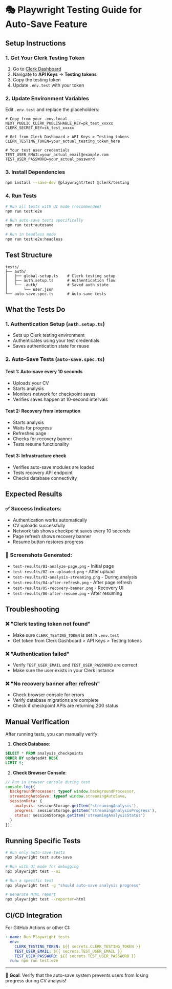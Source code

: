 # 🎭 Playwright Testing Guide for Auto-Save Feature

## Setup Instructions

### 1. Get Your Clerk Testing Token

1. Go to [Clerk Dashboard](https://dashboard.clerk.com)
2. Navigate to **API Keys** → **Testing tokens**
3. Copy the testing token
4. Update `.env.test` with your token

### 2. Update Environment Variables

Edit `.env.test` and replace the placeholders:

```env
# Copy from your .env.local
NEXT_PUBLIC_CLERK_PUBLISHABLE_KEY=pk_test_xxxxx
CLERK_SECRET_KEY=sk_test_xxxxx

# Get from Clerk Dashboard > API Keys > Testing tokens
CLERK_TESTING_TOKEN=your_actual_testing_token_here

# Your test user credentials
TEST_USER_EMAIL=your_actual_email@example.com
TEST_USER_PASSWORD=your_actual_password
```

### 3. Install Dependencies

```bash
npm install --save-dev @playwright/test @clerk/testing
```

### 4. Run Tests

```bash
# Run all tests with UI mode (recommended)
npm run test:e2e

# Run auto-save tests specifically
npm run test:autosave

# Run in headless mode
npm run test:e2e:headless
```

## Test Structure

```
tests/
├── auth/
│   ├── global-setup.ts    # Clerk testing setup
│   ├── auth.setup.ts      # Authentication flow
│   └── .auth/             # Saved auth state
│       └── user.json
└── auto-save.spec.ts      # Auto-save tests
```

## What the Tests Do

### 1. **Authentication Setup** (`auth.setup.ts`)
- Sets up Clerk testing environment
- Authenticates using your test credentials
- Saves authentication state for reuse

### 2. **Auto-Save Tests** (`auto-save.spec.ts`)

#### Test 1: Auto-save every 10 seconds
- Uploads your CV
- Starts analysis
- Monitors network for checkpoint saves
- Verifies saves happen at 10-second intervals

#### Test 2: Recovery from interruption
- Starts analysis
- Waits for progress
- Refreshes page
- Checks for recovery banner
- Tests resume functionality

#### Test 3: Infrastructure check
- Verifies auto-save modules are loaded
- Tests recovery API endpoint
- Checks database connectivity

## Expected Results

### ✅ Success Indicators:
- Authentication works automatically
- CV uploads successfully
- Network tab shows checkpoint saves every 10 seconds
- Page refresh shows recovery banner
- Resume button restores progress

### 📸 Screenshots Generated:
- `test-results/01-analyze-page.png` - Initial page
- `test-results/02-cv-uploaded.png` - After upload
- `test-results/03-analysis-streaming.png` - During analysis
- `test-results/04-after-refresh.png` - After page refresh
- `test-results/05-recovery-banner.png` - Recovery UI
- `test-results/06-after-resume.png` - After resuming

## Troubleshooting

### ❌ "Clerk testing token not found"
- Make sure `CLERK_TESTING_TOKEN` is set in `.env.test`
- Get token from Clerk Dashboard > API Keys > Testing tokens

### ❌ "Authentication failed"
- Verify `TEST_USER_EMAIL` and `TEST_USER_PASSWORD` are correct
- Make sure the user exists in your Clerk instance

### ❌ "No recovery banner after refresh"
- Check browser console for errors
- Verify database migrations are complete
- Check if checkpoint APIs are returning 200 status

## Manual Verification

After running tests, you can manually verify:

1. **Check Database**:
```sql
SELECT * FROM analysis_checkpoints 
ORDER BY updatedAt DESC 
LIMIT 5;
```

2. **Check Browser Console**:
```javascript
// Run in browser console during test
console.log({
  backgroundProcessor: typeof window.backgroundProcessor,
  streamingAutoSave: typeof window.streamingAutoSave,
  sessionData: {
    analysis: sessionStorage.getItem('streamingAnalysis'),
    progress: sessionStorage.getItem('streamingAnalysisProgress'),
    status: sessionStorage.getItem('streamingAnalysisStatus')
  }
});
```

## Running Specific Tests

```bash
# Run only auto-save tests
npx playwright test auto-save

# Run with UI mode for debugging
npx playwright test --ui

# Run a specific test
npx playwright test -g "should auto-save analysis progress"

# Generate HTML report
npx playwright test --reporter=html
```

## CI/CD Integration

For GitHub Actions or other CI:

```yaml
- name: Run Playwright tests
  env:
    CLERK_TESTING_TOKEN: ${{ secrets.CLERK_TESTING_TOKEN }}
    TEST_USER_EMAIL: ${{ secrets.TEST_USER_EMAIL }}
    TEST_USER_PASSWORD: ${{ secrets.TEST_USER_PASSWORD }}
  run: npm run test:e2e
```

---

🎯 **Goal**: Verify that the auto-save system prevents users from losing progress during CV analysis!